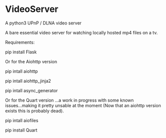 # VideoServer
A python3 UPnP / DLNA video server


A bare essential video server for watching locally hosted mp4 files on a tv.


Requirements:

pip install Flask



Or for the Aiohttp version


pip intall aiohttp

pip intall aiohttp_jinja2

pip intall async_generator



Or for the Quart version ...a work in progress with some known issues...making it pretty unsable at the moment (Now that an aiohttp version exists this is probably dead).


pip intall aiofiles

pip install Quart

